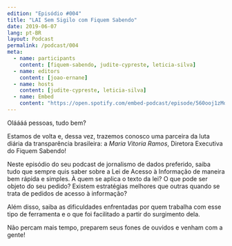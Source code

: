 ```yaml
---
edition: "Episódio #004"
title: "LAI Sem Sigilo com Fiquem Sabendo"
date: 2019-06-07
lang: pt-BR
layout: Podcast
permalink: /podcast/004
meta:
  - name: participants
    content: [fiquem-sabendo, judite-cypreste, leticia-silva]
  - name: editors
    content: [joao-ernane]
  - name: hosts
    content: [judite-cypreste, leticia-silva]
  - name: Embed
    content: "https://open.spotify.com/embed-podcast/episode/560ooj1zMqK0NUP1sXu0Fu"
---
```


Oláááá pessoas, tudo bem?

Estamos de volta e, dessa vez, trazemos conosco uma parceira da luta diária da transparência brasileira: a _Maria Vitoria Ramos_, Diretora Executiva do Fiquem Sabendo!

Neste episódio do seu podcast de jornalismo de dados preferido, saiba tudo que sempre quis saber sobre a Lei de Acesso à Informação de maneira bem rápida e simples. À quem se aplica o texto da lei? O que pode ser objeto do seu pedido? Existem estratégias melhores que outras quando se trata de pedidos de acesso à informação?

Além disso, saiba as dificuldades enfrentadas por quem trabalha com esse tipo de ferramenta e o que foi facilitado a partir do surgimento dela.

Não percam mais tempo, preparem seus fones de ouvidos e venham com a gente!

<!-- ### Links deste episódio:

- [Formulário para inscrição na newsletter Dados do Mês](https://eepurl.com/glBJrT)
- Financiamento coletivo - [https://apoia.se/colaboradados](https://apoia.se/colaboradados)

## Links Comentados no Episódio

- [Constituição da República Federativa do Brasil de 1988](http://www.planalto.gov.br/ccivil_03/Constituicao/Constituicao.htm)
- [Lei 12.527/2011 - "Lei de Acesso à Informação" - Planalto](http://www.planalto.gov.br/ccivil_03/_Ato2011-2014/2011/Lei/L12527.htm)

* [Portal Fiquem Sabendo](http://www.fiquemsabendo.com.br/)
* [NewsLetter do Fiquem Sabendo: Don't LAI To Me](https://t.co/DMfQXZQv7F)
* [catarse do Fiquem Sabendo](https://www.catarse.me/fiquemsabendo)
* [PagSeguro do Fiquem Sabendo](http://pag.ae/7UTaddA12)
* [Paypal do Fiquem Sabendo](https://www.paypal.com/signin?forceLogin=false&returnUri=https%3A%2F%2Fwww.paypal.com%2Fdonate&state=%252F%253Ftoken%253DXNqLO3vOAGu6pyZeAt6O3jl0f-XXEeMTTz6o8mogv5f-26L19hZ0zfosr05lGNgmPs1eK0%2526fromUL%253Dtrue&intent=donate&ctxId=acbb78e660f64fa0b6daa0de7ee56493)

- [Artigo que trata do afastamento do assessor de João Dória](https://sao-paulo.estadao.com.br/noticias/geral,gestao-doria-dificulta-acesso-a-dados-e-viola-lei-de-acesso-a-informacao,70002075921)
- [Ferramenta Queremos Saber](https://queremossaber.org.br/)


### Créditos:

Imagens:
[Freepik.com](https://www.freepik.com/)
[Pexels.com](https://www.pexels.com)
[Unsplash.com](https://unsplash.com)

Músicas:

- [Bad Snacks - Half Day](https://youtu.be/GW8659L9l6M)
- [glaciære - Dolphin](https://youtu.be/f3EPNjnWn_I)
- [It Still Rains in Summer - Royalty Free Music](https://youtu.be/YPBSMBDNm3k)
- [Noir Et Blanc Vie - True Art Real Affection](https://youtu.be/5UAzI-QYTKw) -->
